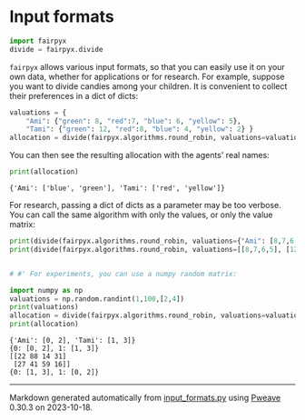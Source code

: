 # Input formats


```python
import fairpyx
divide = fairpyx.divide
```



`fairpyx` allows various input formats, so that you can easily use it on your own data,
whether for applications or for research.
For example, suppose you want to divide candies among your children.
It is convenient to collect their preferences in a dict of dicts:


```python
valuations = {
    "Ami": {"green": 8, "red":7, "blue": 6, "yellow": 5},
    "Tami": {"green": 12, "red":8, "blue": 4, "yellow": 2} }
allocation = divide(fairpyx.algorithms.round_robin, valuations=valuations)
```



You can then see the resulting allocation with the agents' real names:


```python
print(allocation)
```

```
{'Ami': ['blue', 'green'], 'Tami': ['red', 'yellow']}
```



For research, passing a dict of dicts as a parameter may be too verbose.
You can call the same algorithm with only the values, or only the value matrix:


```python
print(divide(fairpyx.algorithms.round_robin, valuations={"Ami": [8,7,6,5], "Tami": [12,8,4,2]}))
print(divide(fairpyx.algorithms.round_robin, valuations=[[8,7,6,5], [12,8,4,2]]))


# #' For experiments, you can use a numpy random matrix:

import numpy as np
valuations = np.random.randint(1,100,[2,4])
print(valuations)
allocation = divide(fairpyx.algorithms.round_robin, valuations=valuations)
print(allocation)
```

```
{'Ami': [0, 2], 'Tami': [1, 3]}
{0: [0, 2], 1: [1, 3]}
[[22 88 14 31]
 [27 41 59 16]]
{0: [1, 3], 1: [0, 2]}
```


---
Markdown generated automatically from [input_formats.py](input_formats.py) using [Pweave](http://mpastell.com/pweave) 0.30.3 on 2023-10-18.
